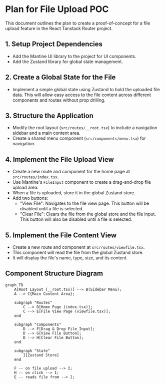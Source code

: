 # Plan for File Upload POC

This document outlines the plan to create a proof-of-concept for a file upload feature in the React Tanstack Router project.

## 1. Setup Project Dependencies

*   Add the Mantine UI library to the project for UI components.
*   Add the Zustand library for global state management.

## 2. Create a Global State for the File

*   Implement a simple global state using Zustand to hold the uploaded file data. This will allow easy access to the file content across different components and routes without prop drilling.

## 3. Structure the Application

*   Modify the root layout (`src/routes/__root.tsx`) to include a navigation sidebar and a main content area.
*   Create a shared menu component (`src/components/menu.tsx`) for navigation.

## 4. Implement the File Upload View

*   Create a new route and component for the home page at `src/routes/index.tsx`.
*   Use Mantine's `FileInput` component to create a drag-and-drop file upload area.
*   When a file is uploaded, store it in the global Zustand store.
*   Add two buttons:
    *   "View File": Navigates to the file view page. This button will be disabled until a file is selected.
    *   "Clear File": Clears the file from the global store and the file input. This button will also be disabled until a file is selected.

## 5. Implement the File Content View

*   Create a new route and component at `src/routes/viewfile.tsx`.
*   This component will read the file from the global Zustand store.
*   It will display the file's name, type, size, and its content.

## Component Structure Diagram

```mermaid
graph TD
    A[Root Layout (__root.tsx)] --> B(Sidebar Menu);
    A --> C{Main Content Area};

    subgraph "Routes"
        C --> D[Home Page (index.tsx)];
        C --> E[File View Page (viewfile.tsx)];
    end

    subgraph "Components"
        D --> F[Drag & Drop File Input];
        D --> G[View File Button];
        D --> H[Clear File Button];
    end

    subgraph "State"
        I[Zustand Store]
    end

    F -- on file upload --> I;
    H -- on click --> I;
    E -- reads file from --> I;
